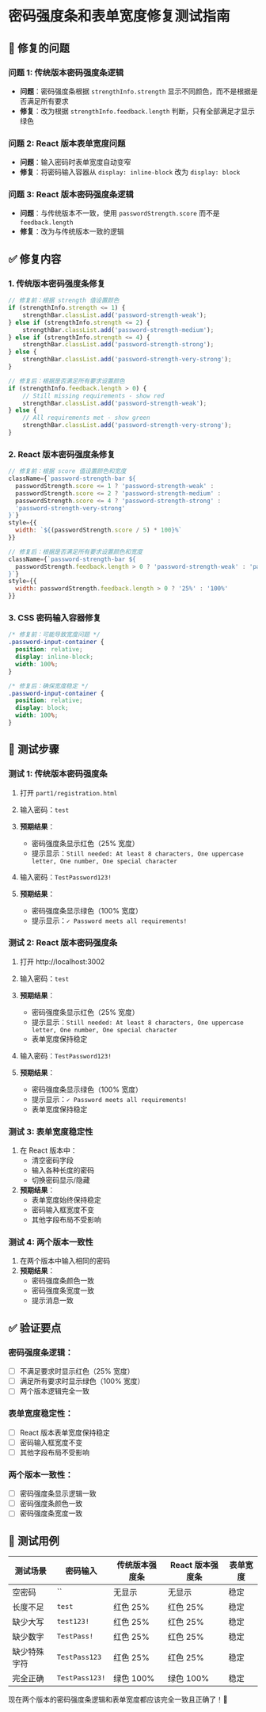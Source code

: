 # 密码强度条和表单宽度修复测试指南

## 🐛 修复的问题

### 问题 1: 传统版本密码强度条逻辑
- **问题**：密码强度条根据 `strengthInfo.strength` 显示不同颜色，而不是根据是否满足所有要求
- **修复**：改为根据 `strengthInfo.feedback.length` 判断，只有全部满足才显示绿色

### 问题 2: React 版本表单宽度问题
- **问题**：输入密码时表单宽度自动变窄
- **修复**：将密码输入容器从 `display: inline-block` 改为 `display: block`

### 问题 3: React 版本密码强度条逻辑
- **问题**：与传统版本不一致，使用 `passwordStrength.score` 而不是 `feedback.length`
- **修复**：改为与传统版本一致的逻辑

## ✅ 修复内容

### 1. 传统版本密码强度条修复
```javascript
// 修复前：根据 strength 值设置颜色
if (strengthInfo.strength <= 1) {
    strengthBar.classList.add('password-strength-weak');
} else if (strengthInfo.strength <= 2) {
    strengthBar.classList.add('password-strength-medium');
} else if (strengthInfo.strength <= 4) {
    strengthBar.classList.add('password-strength-strong');
} else {
    strengthBar.classList.add('password-strength-very-strong');
}

// 修复后：根据是否满足所有要求设置颜色
if (strengthInfo.feedback.length > 0) {
    // Still missing requirements - show red
    strengthBar.classList.add('password-strength-weak');
} else {
    // All requirements met - show green
    strengthBar.classList.add('password-strength-very-strong');
}
```

### 2. React 版本密码强度条修复
```javascript
// 修复前：根据 score 值设置颜色和宽度
className={`password-strength-bar ${
  passwordStrength.score <= 1 ? 'password-strength-weak' :
  passwordStrength.score <= 2 ? 'password-strength-medium' :
  passwordStrength.score <= 4 ? 'password-strength-strong' :
  'password-strength-very-strong'
}`}
style={{ 
  width: `${(passwordStrength.score / 5) * 100}%`
}}

// 修复后：根据是否满足所有要求设置颜色和宽度
className={`password-strength-bar ${
  passwordStrength.feedback.length > 0 ? 'password-strength-weak' : 'password-strength-very-strong'
}`}
style={{ 
  width: passwordStrength.feedback.length > 0 ? '25%' : '100%'
}}
```

### 3. CSS 密码输入容器修复
```css
/* 修复前：可能导致宽度问题 */
.password-input-container {
  position: relative;
  display: inline-block;
  width: 100%;
}

/* 修复后：确保宽度稳定 */
.password-input-container {
  position: relative;
  display: block;
  width: 100%;
}
```

## 🧪 测试步骤

### 测试 1: 传统版本密码强度条
1. 打开 `part1/registration.html`
2. 输入密码：`test`
3. **预期结果**：
   - 密码强度条显示红色（25% 宽度）
   - 提示显示：`Still needed: At least 8 characters, One uppercase letter, One number, One special character`

4. 输入密码：`TestPassword123!`
5. **预期结果**：
   - 密码强度条显示绿色（100% 宽度）
   - 提示显示：`✓ Password meets all requirements!`

### 测试 2: React 版本密码强度条
1. 打开 http://localhost:3002
2. 输入密码：`test`
3. **预期结果**：
   - 密码强度条显示红色（25% 宽度）
   - 提示显示：`Still needed: At least 8 characters, One uppercase letter, One number, One special character`
   - 表单宽度保持稳定

4. 输入密码：`TestPassword123!`
5. **预期结果**：
   - 密码强度条显示绿色（100% 宽度）
   - 提示显示：`✓ Password meets all requirements!`
   - 表单宽度保持稳定

### 测试 3: 表单宽度稳定性
1. 在 React 版本中：
   - 清空密码字段
   - 输入各种长度的密码
   - 切换密码显示/隐藏
2. **预期结果**：
   - 表单宽度始终保持稳定
   - 密码输入框宽度不变
   - 其他字段布局不受影响

### 测试 4: 两个版本一致性
1. 在两个版本中输入相同的密码
2. **预期结果**：
   - 密码强度条颜色一致
   - 密码强度条宽度一致
   - 提示消息一致

## ✅ 验证要点

### 密码强度条逻辑：
- [ ] 不满足要求时显示红色（25% 宽度）
- [ ] 满足所有要求时显示绿色（100% 宽度）
- [ ] 两个版本逻辑完全一致

### 表单宽度稳定性：
- [ ] React 版本表单宽度保持稳定
- [ ] 密码输入框宽度不变
- [ ] 其他字段布局不受影响

### 两个版本一致性：
- [ ] 密码强度条显示逻辑一致
- [ ] 密码强度条颜色一致
- [ ] 密码强度条宽度一致

## 🎯 测试用例

| 测试场景 | 密码输入 | 传统版本强度条 | React 版本强度条 | 表单宽度 |
|---------|---------|---------------|-----------------|---------|
| 空密码 | `` | 无显示 | 无显示 | 稳定 |
| 长度不足 | `test` | 红色 25% | 红色 25% | 稳定 |
| 缺少大写 | `test123!` | 红色 25% | 红色 25% | 稳定 |
| 缺少数字 | `TestPass!` | 红色 25% | 红色 25% | 稳定 |
| 缺少特殊字符 | `TestPass123` | 红色 25% | 红色 25% | 稳定 |
| 完全正确 | `TestPass123!` | 绿色 100% | 绿色 100% | 稳定 |

现在两个版本的密码强度条逻辑和表单宽度都应该完全一致且正确了！🎉
